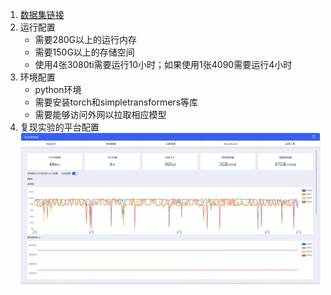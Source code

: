 1. [数据集链接](https://drive.google.com/file/d/1gZ43GVNEieHdEHmgCATAfhHmiQvrjM2n/view?usp=share_link)
2. 运行配置
    - 需要280G以上的运行内存
    - 需要150G以上的存储空间
    - 使用4张3080ti需要运行10小时；如果使用1张4090需要运行4小时
3. 环境配置
    - python环境
    - 需要安装torch和simpletransformers等库
    - 需要能够访问外网以拉取相应模型
4. 复现实验的平台配置
![](1.png)